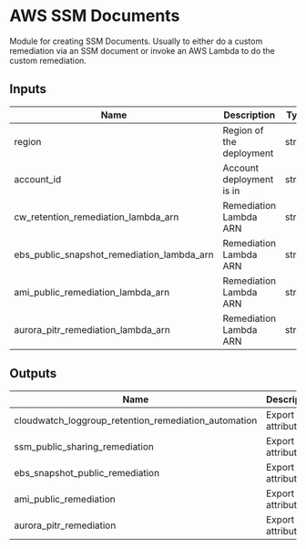 # AWS SSM Documents

Module for creating SSM Documents. Usually to either do a custom remediation via an SSM document or invoke an AWS Lambda to do the custom remediation.

## Inputs

| Name | Description | Type | Required |
|------|-------------|------|:--------:|
| region | Region of the deployment | string | true |
| account_id | Account deployment is in| string |---------| Yes |
| cw_retention_remediation_lambda_arn | Remediation Lambda ARN | string | Yes |
| ebs_public_snapshot_remediation_lambda_arn | Remediation Lambda ARN | string | Yes |
| ami_public_remediation_lambda_arn | Remediation Lambda ARN | string | Yes |
| aurora_pitr_remediation_lambda_arn | Remediation Lambda ARN| string | Yes |

## Outputs

| Name | Description | Type |
|------|-------------|:------:|
| cloudwatch_loggroup_retention_remediation_automation | Export all attributes | object |
| ssm_public_sharing_remediation | Export all attributes | object |
| ebs_snapshot_public_remediation| Export all attributes | object |
| ami_public_remediation| Export all attributes | object |
| aurora_pitr_remediation| Export all attributes | object |
